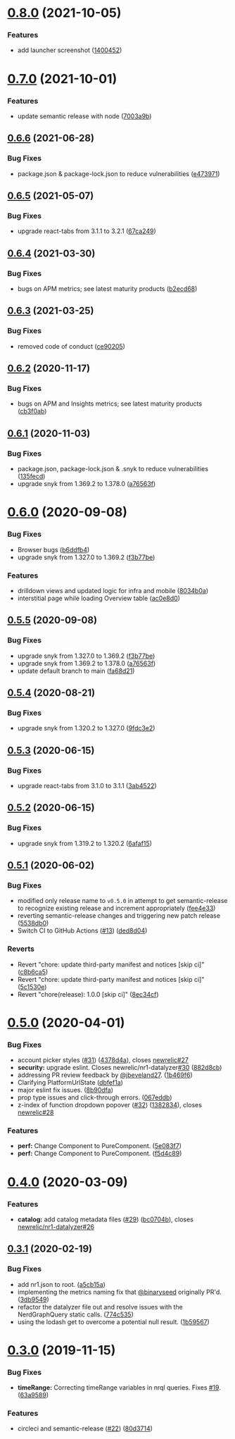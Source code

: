 # [0.8.0](https://github.com/newrelic/nr1-account-maturity/compare/v0.7.0...v0.8.0) (2021-10-05)


### Features

* add launcher screenshot ([1400452](https://github.com/newrelic/nr1-account-maturity/commit/14004520afd930d79dd1fe7a612af827ffbd0055))

# [0.7.0](https://github.com/newrelic/nr1-account-maturity/compare/v0.6.6...v0.7.0) (2021-10-01)


### Features

* update semantic release with node ([7003a9b](https://github.com/newrelic/nr1-account-maturity/commit/7003a9b7d1426c1a9160cb72578df04258afea72))

## [0.6.6](https://github.com/newrelic/nr1-account-maturity/compare/v0.6.5...v0.6.6) (2021-06-28)


### Bug Fixes

* package.json & package-lock.json to reduce vulnerabilities ([e473971](https://github.com/newrelic/nr1-account-maturity/commit/e473971aa8f6df54107b7860262a1af485f132d9))

## [0.6.5](https://github.com/newrelic/nr1-account-maturity/compare/v0.6.4...v0.6.5) (2021-05-07)


### Bug Fixes

* upgrade react-tabs from 3.1.1 to 3.2.1 ([67ca249](https://github.com/newrelic/nr1-account-maturity/commit/67ca24932c29d891bd968f442b4748ea7694fc81))

## [0.6.4](https://github.com/newrelic/nr1-account-maturity/compare/v0.6.3...v0.6.4) (2021-03-30)


### Bug Fixes

* bugs on APM metrics; see latest maturity products ([b2ecd68](https://github.com/newrelic/nr1-account-maturity/commit/b2ecd682a0b367a8b7f29c0828759f2516bcd59f))

## [0.6.3](https://github.com/newrelic/nr1-account-maturity/compare/v0.6.2...v0.6.3) (2021-03-25)


### Bug Fixes

* removed code of conduct ([ce90205](https://github.com/newrelic/nr1-account-maturity/commit/ce902057c4204f29baa853910043f2d064d00f9d))

## [0.6.2](https://github.com/newrelic/nr1-account-maturity/compare/v0.6.1...v0.6.2) (2020-11-17)


### Bug Fixes

* bugs on APM and Insights metrics; see latest maturity products ([cb3f0ab](https://github.com/newrelic/nr1-account-maturity/commit/cb3f0ab42cdc72fda021023242e105d25114d697))

## [0.6.1](https://github.com/newrelic/nr1-account-maturity/compare/v0.6.0...v0.6.1) (2020-11-03)


### Bug Fixes

* package.json, package-lock.json & .snyk to reduce vulnerabilities ([135fecd](https://github.com/newrelic/nr1-account-maturity/commit/135fecd16812cbd263f234c2b051e13a17a4cbf2))
* upgrade snyk from 1.369.2 to 1.378.0 ([a76563f](https://github.com/newrelic/nr1-account-maturity/commit/a76563fe3aca959ba8871208fc7428b3123e6c4b))

# [0.6.0](https://github.com/newrelic/nr1-account-maturity/compare/v0.5.5...v0.6.0) (2020-09-08)


### Bug Fixes

* Browser bugs ([b6ddfb4](https://github.com/newrelic/nr1-account-maturity/commit/b6ddfb47cfe48d55587dca44dc90eeec75da34d5))
* upgrade snyk from 1.327.0 to 1.369.2 ([f3b77be](https://github.com/newrelic/nr1-account-maturity/commit/f3b77be2b508ef4a264e1845075f55c6f6969279))


### Features

* drilldown views and updated logic for infra and mobile ([8034b0a](https://github.com/newrelic/nr1-account-maturity/commit/8034b0aabf0569ae145d8374020ed84fd6034246))
* interstitial page while loading Overview table ([ac0e8d0](https://github.com/newrelic/nr1-account-maturity/commit/ac0e8d0ba7d1c58cee2c9207f4ded59c79c57355))

## [0.5.5](https://github.com/newrelic/nr1-account-maturity/compare/v0.5.4...v0.5.5) (2020-09-08)


### Bug Fixes

* upgrade snyk from 1.327.0 to 1.369.2 ([f3b77be](https://github.com/newrelic/nr1-account-maturity/commit/f3b77be2b508ef4a264e1845075f55c6f6969279))
* upgrade snyk from 1.369.2 to 1.378.0 ([a76563f](https://github.com/newrelic/nr1-account-maturity/commit/a76563fe3aca959ba8871208fc7428b3123e6c4b))
* update default branch to main ([fa68d21](https://github.com/newrelic/nr1-account-maturity/commit/fa68d21a4e1e16b71cdd3e5cf95d32269788db84))

## [0.5.4](https://github.com/newrelic/nr1-account-maturity/compare/v0.5.3...v0.5.4) (2020-08-21)


### Bug Fixes

* upgrade snyk from 1.320.2 to 1.327.0 ([9fdc3e2](https://github.com/newrelic/nr1-account-maturity/commit/9fdc3e249a242fa5199dda375e4e923cbd9c2fff))

## [0.5.3](https://github.com/newrelic/nr1-account-maturity/compare/v0.5.2...v0.5.3) (2020-06-15)


### Bug Fixes

* upgrade react-tabs from 3.1.0 to 3.1.1 ([3ab4522](https://github.com/newrelic/nr1-account-maturity/commit/3ab45223eabf58b9cd2e11310d3e6e268c467831))

## [0.5.2](https://github.com/newrelic/nr1-account-maturity/compare/v0.5.1...v0.5.2) (2020-06-15)


### Bug Fixes

* upgrade snyk from 1.319.2 to 1.320.2 ([6afaf15](https://github.com/newrelic/nr1-account-maturity/commit/6afaf156186d5ce8e05223a971b73c06dcd4df94))

## [0.5.1](https://github.com/newrelic/nr1-account-maturity/compare/v0.5.0...v0.5.1) (2020-06-02)


### Bug Fixes

* modified only release name to `v0.5.0` in attempt to get semantic-release to recognize existing release and increment appropriately ([fee4e33](https://github.com/newrelic/nr1-account-maturity/commit/fee4e332ae9df445b474b7d5e94890a0489a74a7))
* reverting semantic-release changes and triggering new patch release ([5538db0](https://github.com/newrelic/nr1-account-maturity/commit/5538db02946da73193628adb6fa99c93cea1e521))
* Switch CI to GitHub Actions ([#13](https://github.com/newrelic/nr1-account-maturity/issues/13)) ([ded8d04](https://github.com/newrelic/nr1-account-maturity/commit/ded8d0495b78909711e9d0031b0ed04dbe021353))


### Reverts

* Revert "chore: update third-party manifest and notices [skip ci]" ([c8b6ca5](https://github.com/newrelic/nr1-account-maturity/commit/c8b6ca5fafc162f23069a39cf1903c0f811eead8))
* Revert "chore: update third-party manifest and notices [skip ci]" ([5c1530e](https://github.com/newrelic/nr1-account-maturity/commit/5c1530ef76d74649cd252fe4bfa79f5b06610a25))
* Revert "chore(release): 1.0.0 [skip ci]" ([8ec34cf](https://github.com/newrelic/nr1-account-maturity/commit/8ec34cf2a5920a0981d2562ce0e27d6f8a5f4b3c))

# [0.5.0](https://github.com/newrelic/nr1-datalyzer/compare/v0.4.0...v0.5.0) (2020-04-01)


### Bug Fixes

* account picker styles ([#31](https://github.com/newrelic/nr1-datalyzer/issues/31)) ([4378d4a](https://github.com/newrelic/nr1-datalyzer/commit/4378d4a74d3ad347d0252069cd2db8024c5742e6)), closes [newrelic#27](https://github.com/newrelic/issues/27)
* **security:** upgrade eslint. Closes newrelic/nr1-datalyzer[#30](https://github.com/newrelic/nr1-datalyzer/issues/30) ([882d8cb](https://github.com/newrelic/nr1-datalyzer/commit/882d8cbcdf4856bfd6662ee2f0b4f2afbcbf5ac4))
* addressing PR review feedback by [@jbeveland27](https://github.com/jbeveland27). ([1b469f6](https://github.com/newrelic/nr1-datalyzer/commit/1b469f6fb2e6bf0ed53d2a4e3a9e2e3e21ecbeec))
* Clarifying PlatformUrlState ([dbfef1a](https://github.com/newrelic/nr1-datalyzer/commit/dbfef1a84e1864c92d2785877c8726329278a96e))
* major eslint fix issues. ([8b90dfa](https://github.com/newrelic/nr1-datalyzer/commit/8b90dfa0dc02f461516e34f8b06edcbbd9f4af38))
* prop type issues and click-through errors. ([067eddb](https://github.com/newrelic/nr1-datalyzer/commit/067eddb94f7cd0f4f995d95906417be2607272cd))
* z-index of function dropdown popover ([#32](https://github.com/newrelic/nr1-datalyzer/issues/32)) ([1382834](https://github.com/newrelic/nr1-datalyzer/commit/1382834cd89df9d637c5e98e00e5878849e3ea08)), closes [newrelic#28](https://github.com/newrelic/issues/28)


### Features

* **perf:** Change Component to PureComponent. ([5e083f7](https://github.com/newrelic/nr1-datalyzer/commit/5e083f77b8b6359065974d7f8f3c263ea494b959))
* **perf:** Change Component to PureComponent. ([f5d4c89](https://github.com/newrelic/nr1-datalyzer/commit/f5d4c8931bb82d204151b633f128541be90206d6))

# [0.4.0](https://github.com/newrelic/nr1-datalyzer/compare/v0.3.1...v0.4.0) (2020-03-09)


### Features

* **catalog:** add catalog metadata files ([#29](https://github.com/newrelic/nr1-datalyzer/issues/29)) ([bc0704b](https://github.com/newrelic/nr1-datalyzer/commit/bc0704b7722cb6ad1d47e82edaf7556b3e7af930)), closes [newrelic/nr1-datalyzer#26](https://github.com/newrelic/nr1-datalyzer/issues/26)

## [0.3.1](https://github.com/newrelic/nr1-datalyzer/compare/v0.3.0...v0.3.1) (2020-02-19)


### Bug Fixes

* add nr1.json to root. ([a5cb15a](https://github.com/newrelic/nr1-datalyzer/commit/a5cb15ae0218b5d1b8140bb0302dcfb4d9f16927))
* implementing the metrics naming fix that [@binaryseed](https://github.com/binaryseed) originally PR'd. ([3db9549](https://github.com/newrelic/nr1-datalyzer/commit/3db954985302395e8fa8233db9039b77e591de41))
* refactor the datalyzer file out and resolve issues with the NerdGraphQuery static calls. ([774c535](https://github.com/newrelic/nr1-datalyzer/commit/774c535087a4d677bc9ea7e2032df50c94191aa4))
* using the lodash get to overcome a potential null result. ([1b59567](https://github.com/newrelic/nr1-datalyzer/commit/1b59567f8a82cd05db2bcbd6ab33adcafae34d54))

# [0.3.0](https://github.com/newrelic/nr1-datalyzer/compare/v0.2.4...v0.3.0) (2019-11-15)


### Bug Fixes

* **timeRange:** Correcting timeRange variables in nrql queries. Fixes [#19](https://github.com/newrelic/nr1-datalyzer/issues/19). ([63a9589](https://github.com/newrelic/nr1-datalyzer/commit/63a9589050f976b0612b8d045643064a436f52c5))


### Features

* circleci and semantic-release ([#22](https://github.com/newrelic/nr1-datalyzer/issues/22)) ([80d3714](https://github.com/newrelic/nr1-datalyzer/commit/80d3714eb88eca2d0ff7f86cdcd13b475deb14b2))
